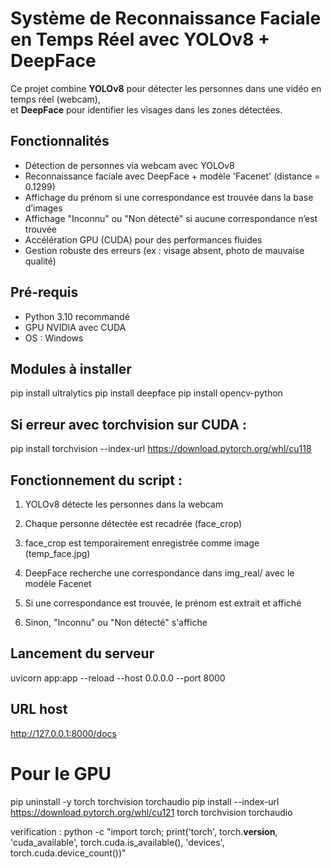 # Système de Reconnaissance Faciale en Temps Réel avec YOLOv8 + DeepFace

Ce projet combine **YOLOv8** pour détecter les personnes dans une vidéo en temps réel (webcam),  
et **DeepFace** pour identifier les visages dans les zones détectées.


## Fonctionnalités

- Détection de personnes via webcam avec YOLOv8  
- Reconnaissance faciale avec DeepFace + modèle 'Facenet' (distance = 0.1299)
- Affichage du prénom si une correspondance est trouvée dans la base d’images  
- Affichage "Inconnu" ou "Non détecté" si aucune correspondance n’est trouvée  
- Accélération GPU (CUDA) pour des performances fluides  
- Gestion robuste des erreurs (ex : visage absent, photo de mauvaise qualité)  


## Pré-requis

- Python 3.10 recommandé  
- GPU NVIDIA avec CUDA  
- OS : Windows  


## Modules à installer


pip install ultralytics
pip install deepface
pip install opencv-python


## Si erreur avec torchvision sur CUDA :

pip install torchvision --index-url https://download.pytorch.org/whl/cu118


## Fonctionnement du script :

1. YOLOv8 détecte les personnes dans la webcam

2. Chaque personne détectée est recadrée (face_crop)

3. face_crop est temporairement enregistrée comme image (temp_face.jpg)

4. DeepFace recherche une correspondance dans img_real/ avec le modèle Facenet

5. Si une correspondance est trouvée, le prénom est extrait et affiché

6. Sinon, "Inconnu" ou "Non détecté" s'affiche


## Lancement du serveur

uvicorn app:app --reload --host 0.0.0.0 --port 8000

## URL host

http://127.0.0.1:8000/docs


# Pour le GPU

pip uninstall -y torch torchvision torchaudio
pip install --index-url https://download.pytorch.org/whl/cu121 torch torchvision torchaudio

verification : 
python -c "import torch; print('torch', torch.__version__, 'cuda_available', torch.cuda.is_available(), 'devices', torch.cuda.device_count())"

